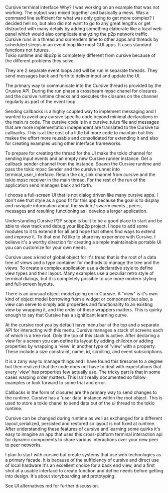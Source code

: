 Cursive terminal interface
Why?
I was working on an example that was not working. The output was mixed together and basically a mess. Was a command line sufficient for what was only going to get more complex? I decided hell no, but also did not want to go to any great lengths or get distracted with many details by adding something elaborate like a local web panel which would also complicate analyzing the p2p network traffic.  
Cursive runs in a thread and surrenders time to other apps and threads by scheduled sleeps in an event loop like most GUI apps. It uses standard functions not futures.  
Tokio runtime and libp2p is completely different from cursive because of the different problems they solve.

They are 2 separate event loops and will be run in separate threads. They send messages back and forth to deliver input and update the UI. 

The primary way to communicate into the Cursive thread is provided by the Crusive API. During the run phase a crossbeam mpsc chanel for closures and the cursive runtime checks and executes the closures on the channel regularly as part of the event loop.

Sending callbacks is a highly coupled way to implement messaging and I wanted to avoid any cursive specific code beyond minimal declarations in the main.rs code. The cursive code is in a cursive_tui.rs file and messages that are more implementation independent are translated to the Cursive tui callbacks. This is at the cost of a little bit more code to maintain but this makes the effort more reusable and consolidated for extending it and also for creating examples using other interface frameworks.   

To prepare for creating the thread for the UI make the tokio channel for sending input events and an empty new Cursive runner instance.  Get a  callback sender channel from the instance. Spawn the Cursive runtime and pass the tokio mpsc Sender and the cursive runner into terminal_user_interface.  Retain the cb_sink channel from cursive and the tokio mpsc receiver in the main thread. For the rest of the run of the application send manages back and forth.

I choose a full-screen UI that is not dialog driven like many cursive apps. I don't see that style as a good fit for this app because the goal is to display and navigate information about the switch / swarm events , peers, messages and resulting functioning as I develop a larger application.

Understanding Cursive 
P2P scope is built to be a good place to start and be able to view track and debug your libp2p project. I hope to add some modules to it to extend it for all and hope that others find ways to extend and improve it. To that end I'd like to share my experience with Cursive. I believe it's a worthy direction for creating a simple maintainable portable UI you can customize for your own needs.

Cursive uses a kind of global object for it's tread that is the root of a data tree of views and a type container for methods to manage the tree and the views. To create a complex application use a declarative style to define view types and their layout. Many examples use a peculiar retro style of terminal dialogs, but it is completely possible to use more modern styling and full-screen layouts. 

There is an unusual object model going on in Cursive. A "view" is it's own kind of object model borrowing from a widget or component but also, a view can serve to simply add properties and functionality to an existing view by wrapping it, and the order of these wrappers matters. This is quirky enough to say that Cursive has a significant learning curve.

At the cursive root you by default have menu bar at the top and a separate API for interacting with this menu. Cursive manages a stack of screens each of which is a tree root. Only the top of this stack is active. After declaring a view for a screen you can define its layout by adding children or adding properties by wrapping a 'view' in another type of 'view' with a property. These include a size constraint, name, id, scrolling, and event subscriptions. 

It is a zany way to manage things and I have found this tiresome to a degree but then realized that the code does not have to deal with expectations that every 'view' has properties few actually use. The tricky part is that in some cases warping order matters. This isn't really documented so follow examples or look forward to some trial and error.  

Callbacks in the form of closures are the primary way to send changes to the runtime.
Cursive has a 'user data' instance within the
root object. This is used to store a tokio chanel to send data out of the ui thread to the tokio runtime.

Cursive can be changed during runtime as well as exchanged for a different layout,serialized, persisted and restored so layout is not fixed at runtime. After understanding these features of cursive and learning some quirks it's easy to imagine an app that uses this cross-platform terminal interaction api for dynamic components to share various interactions over your new peer to peer networks.

I plan to start with cursive but create systems that use web technologies as a primary facade. It is because of the sufficiency of cursive and direct use of local hardware it's an excellent choice for a back end view, and a first shot at a usable interface to create function and define needs before getting into design. It's about storyboarding and prototyping.

See UI alternatives.md for further discussion. 
